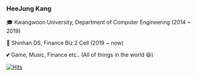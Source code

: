 ### HeeJung Kang

&#127891; Kwangwoon University, Department of Computer Engineering (2014 ~ 2019)

&#128188; Shinhan DS, Finance Biz 2 Cell (2019 ~ now)

&#128149; Game, Music, Finance etc.. (All of things in the world &#128518;)
  <div>
	
  [![Hits](https://hits.seeyoufarm.com/api/count/incr/badge.svg?url=https%3A%2F%2Fgithub.com%2Fzzsza)](https://hits.seeyoufarm.com) 
	
  </div>

